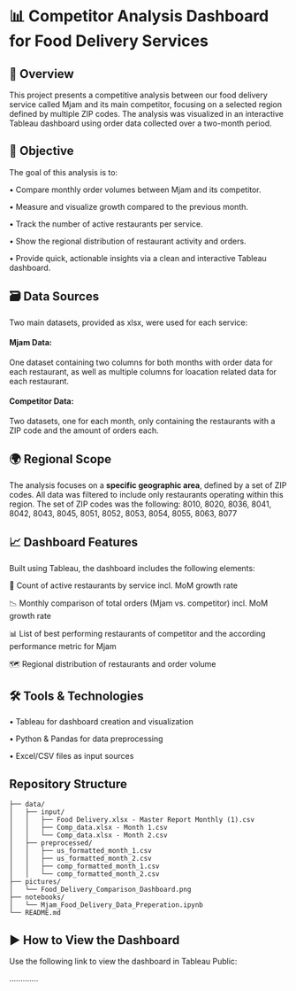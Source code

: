 # 📊 Competitor Analysis Dashboard for Food Delivery Services

## 🧭 Overview

This project presents a competitive analysis between our food delivery service called Mjam and its main competitor, focusing on a selected region defined by multiple ZIP codes. The analysis was visualized in an interactive Tableau dashboard using order data collected over a two-month period.

## 🎯 Objective

The goal of this analysis is to:

• Compare monthly order volumes between Mjam and its competitor.

• Measure and visualize growth compared to the previous month.

• Track the number of active restaurants per service.

• Show the regional distribution of restaurant activity and orders.

• Provide quick, actionable insights via a clean and interactive Tableau dashboard.

## 🗃️ Data Sources

Two main datasets, provided as xlsx, were used for each service:

#### Mjam Data:

One dataset containing two columns for both months with order data for each restaurant, as well as multiple columns for loacation related data for each restaurant.

#### Competitor Data:

Two datasets, one for each month, only containing the restaurants with a ZIP code and the amount of orders each.

## 🌍 Regional Scope

The analysis focuses on a **specific geographic area**, defined by a set of ZIP codes. All data was filtered to include only restaurants operating within this region.
The set of ZIP codes was the following: 8010, 8020, 8036, 8041, 8042, 8043, 8045, 8051, 8052, 8053, 8054, 8055, 8063, 8077

## 📈 Dashboard Features

Built using Tableau, the dashboard includes the following elements:

🏪 Count of active restaurants by service incl. MoM growth rate

📉 Monthly comparison of total orders (Mjam vs. competitor) incl. MoM growth rate

📊 List of best performing restaurants of competitor and the according performance metric for Mjam

🗺️ Regional distribution of restaurants and order volume

## 🛠️ Tools & Technologies

• Tableau for dashboard creation and visualization

• Python & Pandas for data preprocessing

• Excel/CSV files as input sources

## Repository Structure
```
├── data/
│   ├── input/   
│   │   ├── Food Delivery.xlsx - Master Report Monthly (1).csv
│   │   ├── Comp_data.xlsx - Month 1.csv
│   │   └── Comp_data.xlsx - Month 2.csv
│   ├── preprocessed/
│   │   ├── us_formatted_month_1.csv
│   │   ├── us_formatted_month_2.csv
│   │   ├── comp_formatted_month_1.csv
│   │   └── comp_formatted_month_2.csv
├── pictures/
│   └── Food_Delivery_Comparison_Dashboard.png
├── notebooks/
│   └── Mjam_Food_Delivery_Data_Preperation.ipynb
└── README.md
```

## ▶️ How to View the Dashboard

Use the following link to view the dashboard in Tableau Public:

.............



